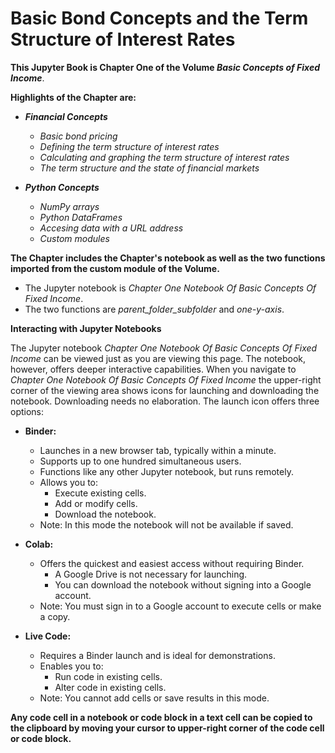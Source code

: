 # Basic Bond Concepts and the Term Structure of Interest Rates

**This Jupyter Book is Chapter One of the Volume *Basic Concepts of Fixed Income***.

**Highlights of the Chapter are:**

* ***Financial Concepts***

    * *Basic bond pricing*
    * *Defining the term structure of interest rates*
    * *Calculating and graphing the term structure of interest rates*
    * *The term structure and the state of financial markets*

* ***Python Concepts***

    * *NumPy arrays*
    * *Python DataFrames*
    * *Accesing data with a URL address*
    * *Custom modules*

**The Chapter includes the Chapter's notebook as well as the two functions imported from the custom module of the Volume.**


* The Jupyter notebook is *Chapter One Notebook Of Basic Concepts Of Fixed Income*. 
* The two functions are *parent_folder_subfolder* and *one-y-axis*.


**Interacting with Jupyter Notebooks**

The Jupyter notebook *Chapter One Notebook Of Basic Concepts Of Fixed Income* can be viewed just as you are viewing this page. The notebook, however, offers deeper interactive capabilities.  When you navigate to *Chapter One Notebook Of Basic Concepts Of Fixed Income* the upper-right corner of the viewing area shows icons for launching and downloading the notebook.  Downloading needs no elaboration.  The launch icon offers three options:

* **Binder:**
    * Launches in a new browser tab, typically within a minute. 
    * Supports up to one hundred simultaneous users.
    * Functions like any other Jupyter notebook, but runs remotely.
    * Allows you to:
        * Execute existing cells.
        * Add or modify cells.
        * Download the notebook.
    * Note: In this mode the notebook will not be available if saved. 

* **Colab:**
    * Offers the quickest and easiest access without requiring Binder.
        * A Google Drive is not necessary for launching.
        * You can download the notebook without signing into a Google account.
    * Note: You must sign in to a Google account to execute cells or make a copy.
      

* **Live Code:**
    * Requires a Binder launch and is ideal for demonstrations.
    * Enables you to:
        * Run code in existing cells.
        * Alter code in existing cells.
    * Note: You cannot add cells or save results in this mode.

**Any code cell in a notebook or code block in a text cell can be copied to the clipboard by moving your cursor to upper-right corner of the code cell or code block.**


```{tableofcontents}
```
